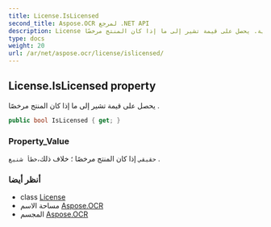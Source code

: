 ```yaml
---
title: License.IsLicensed
second_title: Aspose.OCR لمرجع .NET API
description: License ملكية. يحصل على قيمة تشير إلى ما إذا كان المنتج مرخصًا .
type: docs
weight: 20
url: /ar/net/aspose.ocr/license/islicensed/
---
```

## License.IsLicensed property

يحصل على قيمة تشير إلى ما إذا كان المنتج مرخصًا .

```csharp
public bool IsLicensed { get; }
```

### Property_Value

`حقيقي` إذا كان المنتج مرخصًا ؛ خلاف ذلك،`خطأ شنيع` .

### أنظر أيضا

* class [License](../)
* مساحة الاسم [Aspose.OCR](../../license/)
* المجسم [Aspose.OCR](../../../)


